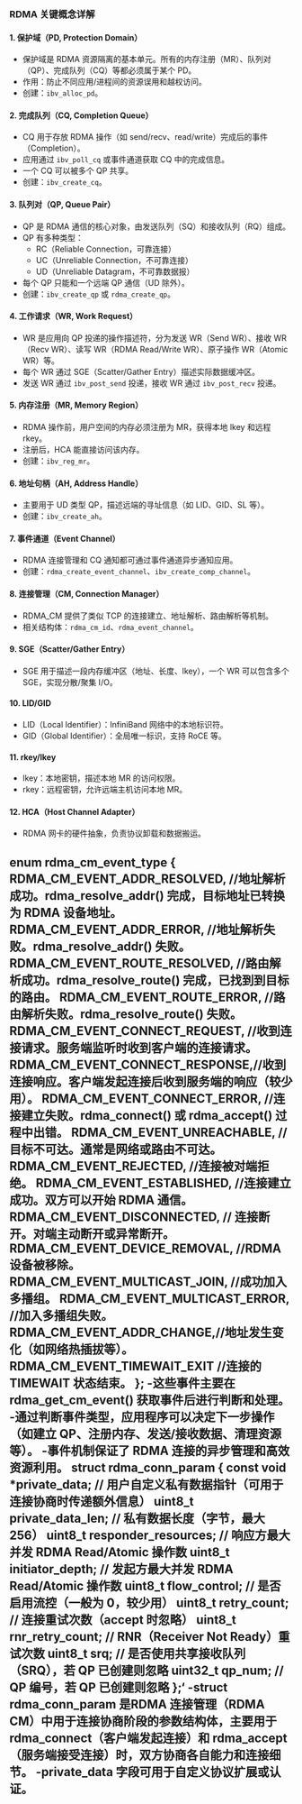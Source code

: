 ### RDMA 关键概念详解

#### 1. 保护域（PD, Protection Domain）
- 保护域是 RDMA 资源隔离的基本单元。所有的内存注册（MR）、队列对（QP）、完成队列（CQ）等都必须属于某个 PD。
- 作用：防止不同应用/进程间的资源误用和越权访问。
- 创建：`ibv_alloc_pd`。

#### 2. 完成队列（CQ, Completion Queue）
- CQ 用于存放 RDMA 操作（如 send/recv、read/write）完成后的事件（Completion）。
- 应用通过 `ibv_poll_cq` 或事件通道获取 CQ 中的完成信息。
- 一个 CQ 可以被多个 QP 共享。
- 创建：`ibv_create_cq`。

#### 3. 队列对（QP, Queue Pair）
- QP 是 RDMA 通信的核心对象，由发送队列（SQ）和接收队列（RQ）组成。
- QP 有多种类型：
  - RC（Reliable Connection，可靠连接）
  - UC（Unreliable Connection，不可靠连接）
  - UD（Unreliable Datagram，不可靠数据报）
- 每个 QP 只能和一个远端 QP 通信（UD 除外）。
- 创建：`ibv_create_qp` 或 `rdma_create_qp`。

#### 4. 工作请求（WR, Work Request）
- WR 是应用向 QP 投递的操作描述符，分为发送 WR（Send WR）、接收 WR（Recv WR）、读写 WR（RDMA Read/Write WR）、原子操作 WR（Atomic WR）等。
- 每个 WR 通过 SGE（Scatter/Gather Entry）描述实际数据缓冲区。
- 发送 WR 通过 `ibv_post_send` 投递，接收 WR 通过 `ibv_post_recv` 投递。

#### 5. 内存注册（MR, Memory Region）
- RDMA 操作前，用户空间的内存必须注册为 MR，获得本地 lkey 和远程 rkey。
- 注册后，HCA 能直接访问该内存。
- 创建：`ibv_reg_mr`。

#### 6. 地址句柄（AH, Address Handle）
- 主要用于 UD 类型 QP，描述远端的寻址信息（如 LID、GID、SL 等）。
- 创建：`ibv_create_ah`。

#### 7. 事件通道（Event Channel）
- RDMA 连接管理和 CQ 通知都可通过事件通道异步通知应用。
- 创建：`rdma_create_event_channel`、`ibv_create_comp_channel`。

#### 8. 连接管理（CM, Connection Manager）
- RDMA_CM 提供了类似 TCP 的连接建立、地址解析、路由解析等机制。
- 相关结构体：`rdma_cm_id`、`rdma_event_channel`。

#### 9. SGE（Scatter/Gather Entry）
- SGE 用于描述一段内存缓冲区（地址、长度、lkey），一个 WR 可以包含多个 SGE，实现分散/聚集 I/O。

#### 10. LID/GID
- LID（Local Identifier）：InfiniBand 网络中的本地标识符。
- GID（Global Identifier）：全局唯一标识，支持 RoCE 等。

#### 11. rkey/lkey
- lkey：本地密钥，描述本地 MR 的访问权限。
- rkey：远程密钥，允许远端主机访问本地 MR。

#### 12. HCA（Host Channel Adapter）
- RDMA 网卡的硬件抽象，负责协议卸载和数据搬运。

enum rdma_cm_event_type {
    RDMA_CM_EVENT_ADDR_RESOLVED, //地址解析成功。rdma_resolve_addr() 完成，目标地址已转换为 RDMA 设备地址。
    RDMA_CM_EVENT_ADDR_ERROR, //地址解析失败。rdma_resolve_addr() 失败。
    RDMA_CM_EVENT_ROUTE_RESOLVED, //路由解析成功。rdma_resolve_route() 完成，已找到到目标的路由。
    RDMA_CM_EVENT_ROUTE_ERROR, //路由解析失败。rdma_resolve_route() 失败。
    RDMA_CM_EVENT_CONNECT_REQUEST, //收到连接请求。服务端监听时收到客户端的连接请求。
    RDMA_CM_EVENT_CONNECT_RESPONSE,//收到连接响应。客户端发起连接后收到服务端的响应（较少用）。
    RDMA_CM_EVENT_CONNECT_ERROR, //连接建立失败。rdma_connect() 或 rdma_accept() 过程中出错。
    RDMA_CM_EVENT_UNREACHABLE, //目标不可达。通常是网络或路由不可达。
    RDMA_CM_EVENT_REJECTED, //连接被对端拒绝。
    RDMA_CM_EVENT_ESTABLISHED, //连接建立成功。双方可以开始 RDMA 通信。
    RDMA_CM_EVENT_DISCONNECTED, //	连接断开。对端主动断开或异常断开。
    RDMA_CM_EVENT_DEVICE_REMOVAL, //RDMA 设备被移除。
    RDMA_CM_EVENT_MULTICAST_JOIN, //成功加入多播组。
    RDMA_CM_EVENT_MULTICAST_ERROR, //加入多播组失败。
    RDMA_CM_EVENT_ADDR_CHANGE,//地址发生变化（如网络热插拔等）。
    RDMA_CM_EVENT_TIMEWAIT_EXIT //连接的 TIMEWAIT 状态结束。
};
-这些事件主要在 rdma_get_cm_event() 获取事件后进行判断和处理。
-通过判断事件类型，应用程序可以决定下一步操作（如建立 QP、注册内存、发送/接收数据、清理资源等）。
-事件机制保证了 RDMA 连接的异步管理和高效资源利用。
struct rdma_conn_param {
    const void *private_data;      // 用户自定义私有数据指针（可用于连接协商时传递额外信息）
    uint8_t private_data_len;      // 私有数据长度（字节，最大 256）
    uint8_t responder_resources;   // 响应方最大并发 RDMA Read/Atomic 操作数
    uint8_t initiator_depth;       // 发起方最大并发 RDMA Read/Atomic 操作数
    uint8_t flow_control;          // 是否启用流控（一般为 0，较少用）
    uint8_t retry_count;           // 连接重试次数（accept 时忽略）
    uint8_t rnr_retry_count;       // RNR（Receiver Not Ready）重试次数
    uint8_t srq;                   // 是否使用共享接收队列（SRQ），若 QP 已创建则忽略
    uint32_t qp_num;               // QP 编号，若 QP 已创建则忽略
};‘
-struct rdma_conn_param 是RDMA 连接管理（RDMA CM）中用于连接协商阶段的参数结构体，主要用于 rdma_connect（客户端发起连接）和 rdma_accept（服务端接受连接）时，双方协商各自能力和连接细节。
-private_data 字段可用于自定义协议扩展或认证。
---